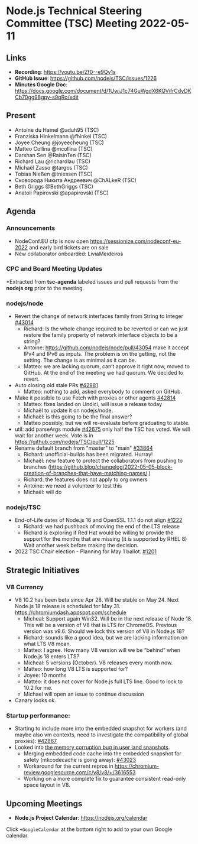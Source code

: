 # Node.js Technical Steering Committee (TSC) Meeting 2022-05-11

## Links

* **Recording**:   <https://youtu.be/Zf0--e9Qy1s>
* **GitHub Issue**: <https://github.com/nodejs/TSC/issues/1226>
* **Minutes Google Doc**: <https://docs.google.com/document/d/1UwjJ1c74GuWgdX6KQVifrCdyDKCb70gg98gpy-s9qRo/edit>

## Present

* Antoine du Hamel @aduh95 (TSC)
* Franziska Hinkelmann @fhinkel (TSC)
* Joyee Cheung @joyeecheung (TSC)
* Matteo Collina @mcollina (TSC)
* Darshan Sen @RaisinTen (TSC)
* Richard Lau @richardlau (TSC)
* Michaël Zasso @targos (TSC)
* Tobias Nießen @tniessen (TSC)
* Сковорода Никита Андреевич @ChALkeR (TSC)
* Beth Griggs @BethGriggs (TSC)
* Anatoli Papirovski @apapirovski (TSC)

## Agenda

### Announcements

* NodeConf.EU cfp is now open <https://sessionize.com/nodeconf-eu-2022> and early bird tickets are on sale
* New collaborator onboarded: LiviaMeideiros

### CPC and Board Meeting Updates

\*Extracted from **tsc-agenda** labeled issues and pull requests from the **nodejs org** prior to the meeting.

### nodejs/node

* Revert the change of network interfaces family from String to Integer [#43014](https://github.com/nodejs/node/issues/43014)
  * Richard: Is the whole change required to be reverted or can we just restore the family property of network interface objects to be a string?
  * Antoine: <https://github.com/nodejs/node/pull/43054> make it accept IPv4 and IPv6 as inputs. The problem is on the getting, not the setting.
    The change is as minimal as it can be.
  * Matteo: we are lacking quorum, can’t approve it right now, moved to GitHub.
    At the end of the meeting we had quorum. We decided to revert.
* Auto closing old stale PRs [#42981](https://github.com/nodejs/node/issues/42981)
  * Matteo: nothing to add, asked everybody to comment on GitHub.
* Make it possible to use Fetch with proxies or other agents [#42814](https://github.com/nodejs/node/issues/42814)
  * Matteo: fixes landed on Undici, will issue a release today
  * Michaël to update it on nodejs/node.
  * Michaël: is this going to be the final answer?
  * Matteo possibly, but we will re-evaluate before graduating to stable.
* util: add parseArgs module [#42675](https://github.com/nodejs/node/pull/42675)
  only half the TSC has voted. We will wait for another week.
  Vote is in <https://github.com/nodejs/TSC/pull/1225>
* Rename default branch from "master" to "main" [#33864](https://github.com/nodejs/node/issues/33864)
  * Richard: unofficial-builds has been migrated. Hurray!
  * Michaël: new feature to protect the collaborators from pushing to branches (<https://github.blog/changelog/2022-05-05-block-creation-of-branches-that-have-matching-names/> )
  * Richard: the features does not apply to org owners
  * Antoine: we need a volunteer to test this
  * Michaël: will do

### nodejs/TSC

* End-of-Life dates of Node.js 16 and OpenSSL 1.1.1 do not align [#1222](https://github.com/nodejs/TSC/issues/1222)
  * Richard: we had pushback of moving the end of the LTS release
  * Richard is exploring if Red Hat would be willing to provide the support for the months that are missing (it is supported by RHEL 8)
    Wait another week before making the decision.
* 2022 TSC Chair election - Planning for May 1 ballot. [#1201](https://github.com/nodejs/TSC/issues/1201)

## Strategic Initiatives

### V8 Currency

* V8 10.2 has been beta since Apr 28. Will be stable on May 24. Next Node.js 18 release is scheduled for May 31. <https://chromiumdash.appspot.com/schedule>
  * Micheal:  Support again Win32. Will be in the next release of Node 18. This will be a version of V8 that is LTS for ChromeOS. Previous version was v9.6. Should we lock this version of V8 in Node.js 18?
  * Richard: sounds like a good idea, but we are lacking information on what LTS V8 mean.
  * Matteo: I agree. How many V8 version will we be “behind” when Node.js 18 enters LTS?
  * Micheal: 5 versions (October). V8 releases every month now.
  * Matteo: how long V8 LTS is supported for?
  * Joyee: 10 months
  * Matteo: it does not cover for Node.js full LTS line. Good to lock to 10.2 for me.
  * Michael will open an issue to continue discussion
* Canary looks ok.

### Startup performance:

* Starting to include more into the embedded snapshot for workers (and maybe also vm contexts, need to investigate the compatibility of global proxies): [#42867](https://github.com/nodejs/node/pull/42867)
* Looked into [the memory corruption bug in user land snapshots](https://bugs.chromium.org/p/v8/issues/detail?id=12718).
  * Merging embedded code cache into the embedded snapshot for safety (mkcodecache is going away): [#43023](https://github.com/nodejs/node/pull/43023)
  * Workaround for the current repros in <https://chromium-review.googlesource.com/c/v8/v8/+/3616553>
  * Working on a more complete fix to guarantee consistent read-only space layout in V8.

## Upcoming Meetings

* **Node.js Project Calendar**: <https://nodejs.org/calendar>

Click `+GoogleCalendar` at the bottom right to add to your own Google calendar.
